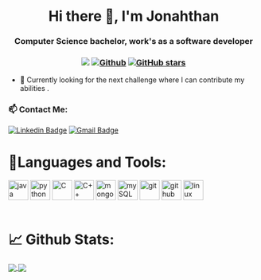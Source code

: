 
<h1 align="center">Hi there 👋, I'm Jonahthan</h1>
<h3 align="center">Computer Science bachelor, work's as a software developer</h3>

<h3 align="center"> 
  
![](https://visitor-badge.laobi.icu/badge?page_id=joniesco.joniesco) 
[![Github](https://img.shields.io/github/followers/joniesco?label=Followers&style=social)](https://github.com/joniesco) 
[![GitHub stars](https://img.shields.io/github/stars/joniesco?label=Stars&style=social)](https://github.com/joniesco)
  
</h3>


- 🌱 Currently looking for the next challenge where I can contribute my abilities .


<h3> 📫 Contact Me:</h3>

[![Linkedin Badge](https://img.shields.io/badge/-Linkedin-blue?style=flat-square&logo=Linkedin&logoColor=white&link=http://https://www.linkedin.com/in/jonathan-escojido-1691a5219//)](https://www.linkedin.com/in/jonathan-escojido-1691a5219/)
[![Gmail Badge](https://img.shields.io/badge/-joniesco24@gmail.com-c14438?style=flat-square&logo=Gmail&logoColor=white&link=mailto:joniesco24@gmail.com)](mailto:joniesco24l@gmail.com)

<h1 align="left">🔬Languages and Tools:</h1>
<p align="left"> 
<span>
    <img src="https://img.shields.io/badge/Java-ED8B00?style=for-the-badge&logo=java&logoColor=white" alt="java" height="40"/>
    <img src="https://img.shields.io/badge/Python-14354C?style=for-the-badge&logo=python&logoColor=white" alt="python" height="40"/>
    <img src="https://img.shields.io/badge/C-00599C?style=for-the-badge&logo=c&logoColor=white" alt="C" height="40"/>
    <img src="https://img.shields.io/badge/C%2B%2B-00599C?style=for-the-badge&logo=c%2B%2B&logoColor=white" alt="C++" height="40"/>
    <img src="https://img.shields.io/badge/MongoDB-4EA94B?style=for-the-badge&logo=mongodb&logoColor=white" alt="mongoDB" height="40"/>
    <img src="https://img.shields.io/badge/MySQL-00000F?style=for-the-badge&logo=mysql&logoColor=white" alt="mySQL" height="40"/>
    <img src="https://img.shields.io/badge/Git-F05032?style=for-the-badge&logo=git&logoColor=white" alt="git" height="40"/>
    <img src="https://img.shields.io/badge/GitHub-100000?style=for-the-badge&logo=github&logoColor=white" alt="github" height="40"/>
    <img src="https://img.shields.io/badge/Linux-FCC624?style=for-the-badge&logo=linux&logoColor=black" alt="linux" height="40"/>
</span>
</br></br>
</p>
<h1>📈 Github Stats:</h1>
<a href="https://github.com/anuraghazra/github-readme-stats">
  <img align="center" src="https://github-readme-stats.vercel.app/api/top-langs/?username=joniesco&theme=slateorange&layout=compact" />
</a>
<a href="https://github.com/anuraghazra/convoychat">
  <img align="center" src="https://github-readme-stats.vercel.app/api?username=joniesco&show_icons=true&theme=slateorange&layout=compact&line_height=20" />
</a>

